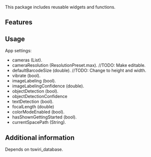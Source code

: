 <!-- 
This README describes the package. If you publish this package to pub.dev,
this README's contents appear on the landing page for your package.

For information about how to write a good package README, see the guide for
[writing package pages](https://dart.dev/guides/libraries/writing-package-pages). 

For general information about developing packages, see the Dart guide for
[creating packages](https://dart.dev/guides/libraries/create-library-packages)
and the Flutter guide for
[developing packages and plugins](https://flutter.dev/developing-packages). 
-->

This package includes reusable widgets and functions.

## Features

## Usage

App settings:
 - cameras (List<CameraDescription>).
 - cameraResolution (ResolutionPreset.max). //TODO: Make editable.
 - defaultBarcodeSize (double). //TODO: Change to height and width.
 - vibrate (bool).
 - imageLabeling (bool).
 - imageLabelingConfidence (double).
 - objectDetection (bool).
 - objectDetectionConfidence
 - textDetection (bool).
 - focalLength (double)
 - colorModeEnabled (bool).
 - hasShownGettingStarted (bool).
 - currentSpacePath (String).



## Additional information
Depends on tswiri_database.
